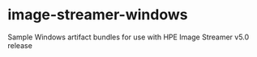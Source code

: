 # image-streamer-windows
Sample Windows artifact bundles for use with HPE Image Streamer v5.0 release
